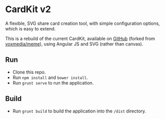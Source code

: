 # CardKit v2

A flexible, SVG share card creation tool, with simple configuration options, which is easy to extend.

This is a rebuild of the current CardKit, available on [GitHub](http://www.github.com/times/cardkit) (forked from [voxmedia/meme](http://www.github.com/voxmedia/meme)), using Angular JS and SVG (rather than canvas).

## Run

- Clone this repo.
- Run `npm install` and `bower install`.
- Run `grunt serve` to run the application.

## Build

- Run `grunt build` to build the application into the `/dist` directory.
